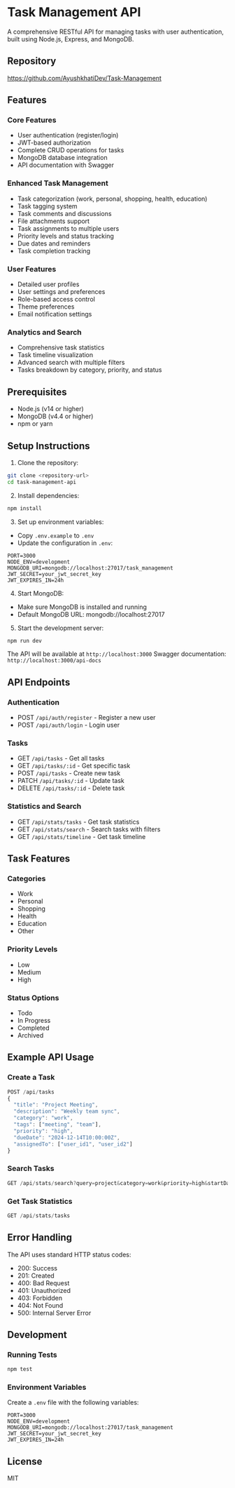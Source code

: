 # Task Management API

A comprehensive RESTful API for managing tasks with user authentication, built using Node.js, Express, and MongoDB.

## Repository

https://github.com/AyushkhatiDev/Task-Management

## Features

### Core Features
- User authentication (register/login)
- JWT-based authorization
- Complete CRUD operations for tasks
- MongoDB database integration
- API documentation with Swagger

### Enhanced Task Management
- Task categorization (work, personal, shopping, health, education)
- Task tagging system
- Task comments and discussions
- File attachments support
- Task assignments to multiple users
- Priority levels and status tracking
- Due dates and reminders
- Task completion tracking

### User Features
- Detailed user profiles
- User settings and preferences
- Role-based access control
- Theme preferences
- Email notification settings

### Analytics and Search
- Comprehensive task statistics
- Task timeline visualization
- Advanced search with multiple filters
- Tasks breakdown by category, priority, and status

## Prerequisites

- Node.js (v14 or higher)
- MongoDB (v4.4 or higher)
- npm or yarn

## Setup Instructions

1. Clone the repository:
```bash
git clone <repository-url>
cd task-management-api
```

2. Install dependencies:
```bash
npm install
```

3. Set up environment variables:
- Copy `.env.example` to `.env`
- Update the configuration in `.env`:
```env
PORT=3000
NODE_ENV=development
MONGODB_URI=mongodb://localhost:27017/task_management
JWT_SECRET=your_jwt_secret_key
JWT_EXPIRES_IN=24h
```

4. Start MongoDB:
- Make sure MongoDB is installed and running
- Default MongoDB URL: mongodb://localhost:27017

5. Start the development server:
```bash
npm run dev
```

The API will be available at `http://localhost:3000`
Swagger documentation: `http://localhost:3000/api-docs`

## API Endpoints

### Authentication
- POST `/api/auth/register` - Register a new user
- POST `/api/auth/login` - Login user

### Tasks
- GET `/api/tasks` - Get all tasks
- GET `/api/tasks/:id` - Get specific task
- POST `/api/tasks` - Create new task
- PATCH `/api/tasks/:id` - Update task
- DELETE `/api/tasks/:id` - Delete task

### Statistics and Search
- GET `/api/stats/tasks` - Get task statistics
- GET `/api/stats/search` - Search tasks with filters
- GET `/api/stats/timeline` - Get task timeline

## Task Features

### Categories
- Work
- Personal
- Shopping
- Health
- Education
- Other

### Priority Levels
- Low
- Medium
- High

### Status Options
- Todo
- In Progress
- Completed
- Archived

## Example API Usage

### Create a Task
```javascript
POST /api/tasks
{
  "title": "Project Meeting",
  "description": "Weekly team sync",
  "category": "work",
  "tags": ["meeting", "team"],
  "priority": "high",
  "dueDate": "2024-12-14T10:00:00Z",
  "assignedTo": ["user_id1", "user_id2"]
}
```

### Search Tasks
```javascript
GET /api/stats/search?query=project&category=work&priority=high&startDate=2024-12-01
```

### Get Task Statistics
```javascript
GET /api/stats/tasks
```

## Error Handling

The API uses standard HTTP status codes:
- 200: Success
- 201: Created
- 400: Bad Request
- 401: Unauthorized
- 403: Forbidden
- 404: Not Found
- 500: Internal Server Error

## Development

### Running Tests
```bash
npm test
```

### Environment Variables
Create a `.env` file with the following variables:
```env
PORT=3000
NODE_ENV=development
MONGODB_URI=mongodb://localhost:27017/task_management
JWT_SECRET=your_jwt_secret_key
JWT_EXPIRES_IN=24h
```

## License

MIT
